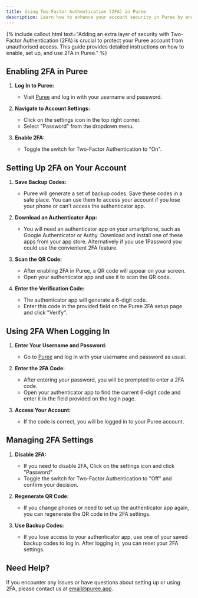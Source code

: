 ```yaml
---
title: Using Two-Factor Authentication (2FA) in Puree
description: Learn how to enhance your account security in Puree by enabling and using Two-Factor Authentication (2FA).
---
```


{% include callout.html text="Adding an extra layer of security with Two-Factor Authentication (2FA) is crucial to protect your Puree account from unauthorised access. This guide provides detailed instructions on how to enable, set up, and use 2FA in Puree." %}

## Enabling 2FA in Puree

1. **Log In to Puree:**
   - Visit [Puree](www.puree.app) and log in with your username and password.

2. **Navigate to Account Settings:**
   - Click on the settings icon in the top right corner.
   - Select "Password" from the dropdown menu.

3. **Enable 2FA:**
   - Toggle the switch for Two-Factor Authentication to "On".

## Setting Up 2FA on Your Account

1. **Save Backup Codes:**
   - Puree will generate a set of backup codes. Save these codes in a safe place. You can use them to access your account if you lose your phone or can't access the authenticator app.

2. **Download an Authenticator App:**
   - You will need an authenticator app on your smartphone, such as Google Authenticator or Authy. Download and install one of these apps from your app store. Alternatively if you use 1Password you could use the convientent 2FA feature.

3. **Scan the QR Code:**
   - After enabling 2FA in Puree, a QR code will appear on your screen.
   - Open your authenticator app and use it to scan the QR code.

4. **Enter the Verification Code:**
   - The authenticator app will generate a 6-digit code.
   - Enter this code in the provided field on the Puree 2FA setup page and click "Verify".

## Using 2FA When Logging In

1. **Enter Your Username and Password:**
   - Go to [Puree](www.puree.app) and log in with your username and password as usual.

2. **Enter the 2FA Code:**
   - After entering your password, you will be prompted to enter a 2FA code.
   - Open your authenticator app to find the current 6-digit code and enter it in the field provided on the login page.

3. **Access Your Account:**
   - If the code is correct, you will be logged in to your Puree account.

## Managing 2FA Settings

1. **Disable 2FA:**
   - If you need to disable 2FA, Click on the settings icon and click "Password"
   - Toggle the switch for Two-Factor Authentication to "Off" and confirm your decision.

2. **Regenerate QR Code:**
   - If you change phones or need to set up the authenticator app again, you can regenerate the QR code in the 2FA settings.

3. **Use Backup Codes:**
   - If you lose access to your authenticator app, use one of your saved backup codes to log in. After logging in, you can reset your 2FA settings.

## Need Help?

If you encounter any issues or have questions about setting up or using 2FA, please contact us at [email@puree.app](mailto:email@puree.app).
